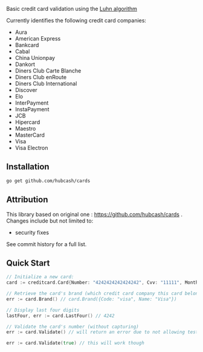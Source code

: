 Basic credit card validation using the [Luhn algorithm](http://en.wikipedia.org/wiki/Luhn_algorithm)

Currently identifies the following credit card companies:
* Aura
* American Express
* Bankcard
* Cabal
* China Unionpay
* Dankort
* Diners Club Carte Blanche
* Diners Club enRoute
* Diners Club International
* Discover
* Elo
* InterPayment
* InstaPayment
* JCB
* Hipercard
* Maestro
* MasterCard
* Visa
* Visa Electron

## Installation

```bash
go get github.com/hubcash/cards
```

## Attribution

This library based on original one : https://github.com/hubcash/cards . Changes include but not limited to:
* security fixes

See commit history for a full list.

## Quick Start

```go
// Initialize a new card:
card := creditcard.Card{Number: "4242424242424242", Cvv: "11111", Month: "02", Year: "2016"}

// Retrieve the card's brand (which credit card company this card belongs to)
err := card.Brand() // card.Brand({Code: "visa", Name: "Visa"})

// Display last four digits
lastFour, err := card.LastFour() // 4242

// Validate the card's number (without capturing)
err := card.Validate() // will return an error due to not allowing test cards

err := card.Validate(true) // this will work though
```
